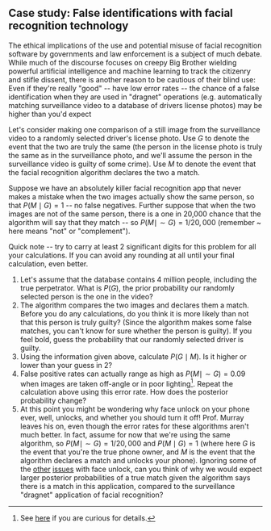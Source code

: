 ## Case study: False identifications with facial recognition technology

The ethical implications of the use and potential misuse of facial recognition software by governments and law enforcement is a subject of much debate. While much of the discourse focuses on creepy Big Brother wielding powerful artificial intelligence and machine learning to track the citizenry and stifle dissent, there is another reason to be cautious of their blind use: Even if they're really "good" -- have low error rates -- the chance of a false identification when they are used in "dragnet" operations (e.g. automatically matching surveillance video to a database of drivers license photos) may be higher than you'd expect

Let's consider making one comparison of a still image from the surveillance video to a randomly selected driver's license photo. Use $G$ to denote the event that the two are truly the same (the person in the license photo is truly the same as in the surveillance photo, and we'll assume the person in the surveillance video is guilty of some crime). Use $M$ to denote the event that the facial recognition algorithm declares the two a match.

Suppose we have an absolutely killer facial recognition app that never makes a mistake when the two images actually show the same person, so that $P(M\mid G) = 1$ -- no false negatives. Further suppose that when the two images are not of the same person, there is a one in 20,000 chance that the algorithm will say that they match -- so $P(M\mid \sim G) = 1/20,000$ (remember ~ here means "not" or "complement").

Quick note -- try to carry at least 2 significant digits for this problem for all your calculations. If you can avoid any rounding at all until your final calculation, even better.

1. Let's assume that the database contains 4 million people, including the true perpetrator. What is $P(G)$, the prior probability our randomly selected person is the one in the video?
2.  The algorithm compares the two images and declares them a match. Before you do any calculations, do you think it is more likely than not that this person is truly guilty? (Since the algorithm makes some false matches, you can't know for sure whether the person is guilty). If you feel bold, guess the probability that our randomly selected driver is guilty.
3. Using the information given above, calculate $P(G\mid M)$. Is it higher or lower than your guess in 2?
4. False positive rates can actually range as high as $P(M\mid \sim G) = 0.09$ when images are taken off-angle or in poor lighting[^1]. Repeat the calculation above using this error rate. How does the posterior probability change?
5. At this point you might be wondering why face unlock on your phone ever, well, unlocks, and whether you should turn it off! Prof. Murray leaves his on, even though the error rates for these algorithms aren't much better. In fact, assume for now that we're using the same algorithm, so $P(M\mid \sim G) = 1/20,000$ and $P(M\mid G) = 1$ (where here $G$ is the event that you're the true phone owner, and $M$ is the event that the algorithm declares a match and unlocks your phone). Ignoring some of the [other](https://www.pcmag.com/opinions/facial-recognition-is-techs-biggest-mistake) [issues](https://www.kaspersky.com/blog/face-unlock-insecurity/21618/) with face unlock, can you think of why we would expect larger posterior probabilities of a true match given the algorithm says there is a match in this application, compared to the surveillance "dragnet" application of facial recognition? 


[^1]: See [here](https://www.csis.org/blogs/technology-policy-blog/how-accurate-are-facial-recognition-systems-%E2%80%93-and-why-does-it-matter) if you are curious for details.
